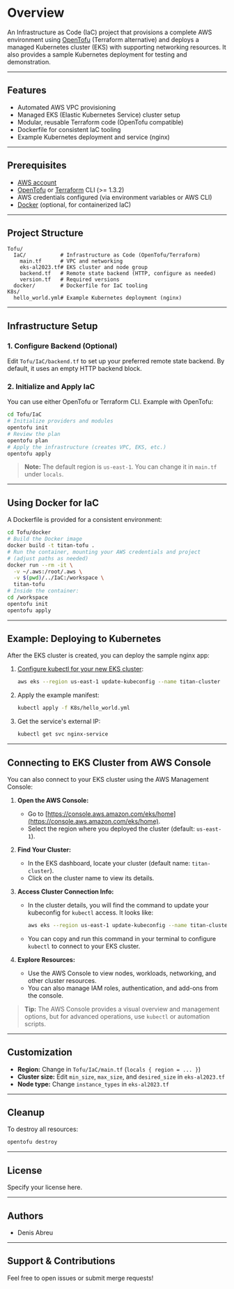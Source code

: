 # Overview

An Infrastructure as Code (IaC) project that provisions a complete AWS environment using [OpenTofu](https://opentofu.org/) (Terraform alternative) and deploys a managed Kubernetes cluster (EKS) with supporting networking resources. It also provides a sample Kubernetes deployment for testing and demonstration.

---

## Features
- Automated AWS VPC provisioning
- Managed EKS (Elastic Kubernetes Service) cluster setup
- Modular, reusable Terraform code (OpenTofu compatible)
- Dockerfile for consistent IaC tooling
- Example Kubernetes deployment and service (nginx)

---

## Prerequisites
- [AWS account](https://aws.amazon.com/)
- [OpenTofu](https://opentofu.org/) or [Terraform](https://www.terraform.io/) CLI (>= 1.3.2)
- AWS credentials configured (via environment variables or AWS CLI)
- [Docker](https://www.docker.com/) (optional, for containerized IaC)

---

## Project Structure

```
Tofu/
  IaC/           # Infrastructure as Code (OpenTofu/Terraform)
    main.tf      # VPC and networking
    eks-al2023.tf# EKS cluster and node group
    backend.tf   # Remote state backend (HTTP, configure as needed)
    version.tf   # Required versions
  docker/        # Dockerfile for IaC tooling
K8s/
  hello_world.yml# Example Kubernetes deployment (nginx)
```

---

## Infrastructure Setup

### 1. Configure Backend (Optional)
Edit `Tofu/IaC/backend.tf` to set up your preferred remote state backend. By default, it uses an empty HTTP backend block.

### 2. Initialize and Apply IaC
You can use either OpenTofu or Terraform CLI. Example with OpenTofu:

```sh
cd Tofu/IaC
# Initialize providers and modules
opentofu init
# Review the plan
opentofu plan
# Apply the infrastructure (creates VPC, EKS, etc.)
opentofu apply
```

> **Note:** The default region is `us-east-1`. You can change it in `main.tf` under `locals`.

---

## Using Docker for IaC
A Dockerfile is provided for a consistent environment:

```sh
cd Tofu/docker
# Build the Docker image
docker build -t titan-tofu .
# Run the container, mounting your AWS credentials and project
# (adjust paths as needed)
docker run --rm -it \
  -v ~/.aws:/root/.aws \
  -v $(pwd)/../IaC:/workspace \
  titan-tofu
# Inside the container:
cd /workspace
opentofu init
opentofu apply
```

---

## Example: Deploying to Kubernetes
After the EKS cluster is created, you can deploy the sample nginx app:

1. [Configure kubectl for your new EKS cluster](https://docs.aws.amazon.com/eks/latest/userguide/create-kubeconfig.html):
   ```sh
   aws eks --region us-east-1 update-kubeconfig --name titan-cluster
   ```
2. Apply the example manifest:
   ```sh
   kubectl apply -f K8s/hello_world.yml
   ```
3. Get the service's external IP:
   ```sh
   kubectl get svc nginx-service
   ```

---

## Connecting to EKS Cluster from AWS Console

You can also connect to your EKS cluster using the AWS Management Console:

1. **Open the AWS Console:**
   - Go to [https://console.aws.amazon.com/eks/home](https://console.aws.amazon.com/eks/home).
   - Select the region where you deployed the cluster (default: `us-east-1`).

2. **Find Your Cluster:**
   - In the EKS dashboard, locate your cluster (default name: `titan-cluster`).
   - Click on the cluster name to view its details.

3. **Access Cluster Connection Info:**
   - In the cluster details, you will find the command to update your kubeconfig for `kubectl` access. It looks like:
     ```sh
     aws eks --region us-east-1 update-kubeconfig --name titan-cluster
     ```
   - You can copy and run this command in your terminal to configure `kubectl` to connect to your EKS cluster.

4. **Explore Resources:**
   - Use the AWS Console to view nodes, workloads, networking, and other cluster resources.
   - You can also manage IAM roles, authentication, and add-ons from the console.

> **Tip:** The AWS Console provides a visual overview and management options, but for advanced operations, use `kubectl` or automation scripts.

---

## Customization
- **Region:** Change in `Tofu/IaC/main.tf` (`locals { region = ... }`)
- **Cluster size:** Edit `min_size`, `max_size`, and `desired_size` in `eks-al2023.tf`
- **Node type:** Change `instance_types` in `eks-al2023.tf`

---

## Cleanup
To destroy all resources:
```sh
opentofu destroy
```

---

## License
Specify your license here.

---

## Authors
- Denis Abreu

---

## Support & Contributions
Feel free to open issues or submit merge requests!
